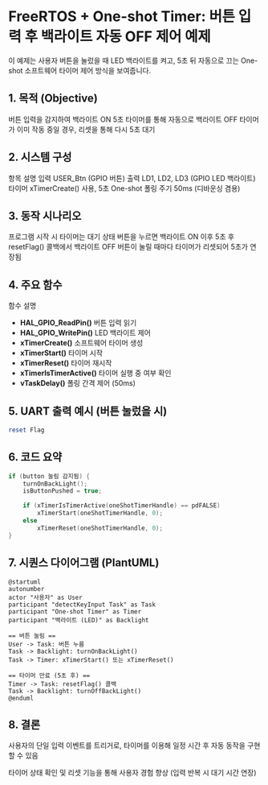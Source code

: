 # FreeRTOS + One-shot Timer: 버튼 입력 후 백라이트 자동 OFF 제어 예제
이 예제는 사용자 버튼을 눌렀을 때 LED 백라이트를 켜고, 5초 뒤 자동으로 끄는 One-shot 소프트웨어 타이머 제어 방식을 보여줍니다.

## 1. 목적 (Objective)
버튼 입력을 감지하여 백라이트 ON
5초 타이머를 통해 자동으로 백라이트 OFF
타이머가 이미 작동 중일 경우, 리셋을 통해 다시 5초 대기

## 2. 시스템 구성
항목	설명
입력	USER_Btn (GPIO 버튼)
출력	LD1, LD2, LD3 (GPIO LED 백라이트)
타이머	xTimerCreate() 사용, 5초 One-shot
폴링 주기	50ms (디바운싱 겸용)

## 3. 동작 시나리오
프로그램 시작 시 타이머는 대기 상태
버튼을 누르면 백라이트 ON
이후 5초 후 resetFlag() 콜백에서 백라이트 OFF
버튼이 눌릴 때마다 타이머가 리셋되어 5초가 연장됨

## 4. 주요 함수
함수	설명
- **HAL_GPIO_ReadPin()**	버튼 입력 읽기
- **HAL_GPIO_WritePin()**	LED 백라이트 제어
- **xTimerCreate()**	소프트웨어 타이머 생성
- **xTimerStart()**	타이머 시작
- **xTimerReset()**	타이머 재시작
- **xTimerIsTimerActive()**	타이머 실행 중 여부 확인
- **vTaskDelay()**	폴링 간격 제어 (50ms)

## 5. UART 출력 예시 (버튼 눌렀을 시)
```perl
reset Flag
```
## 6. 코드 요약
```c
if (button 눌림 감지됨) {
    turnOnBackLight();
    isButtonPushed = true;

    if (xTimerIsTimerActive(oneShotTimerHandle) == pdFALSE)
        xTimerStart(oneShotTimerHandle, 0);
    else
        xTimerReset(oneShotTimerHandle, 0);
}
```
## 7. 시퀀스 다이어그램 (PlantUML)
```plantuml
@startuml
autonumber
actor "사용자" as User
participant "detectKeyInput Task" as Task
participant "One-shot Timer" as Timer
participant "백라이트 (LED)" as Backlight

== 버튼 눌림 ==
User -> Task: 버튼 누름
Task -> Backlight: turnOnBackLight()
Task -> Timer: xTimerStart() 또는 xTimerReset()

== 타이머 만료 (5초 후) ==
Timer -> Task: resetFlag() 콜백
Task -> Backlight: turnOffBackLight()
@enduml
```
## 8. 결론
사용자의 단일 입력 이벤트를 트리거로, 타이머를 이용해 일정 시간 후 자동 동작을 구현할 수 있음

타이머 상태 확인 및 리셋 기능을 통해 사용자 경험 향상 (입력 반복 시 대기 시간 연장)